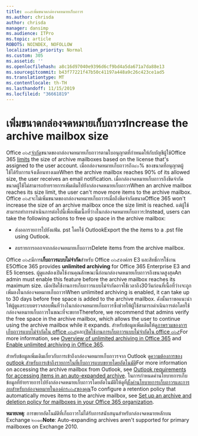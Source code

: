 ```yaml
---
title: ๓๐๕เพิ่มขนาดกล่องจดหมายเก็บถาวร
ms.author: chrisda
author: chrisda
manager: dansimp
ms.audience: ITPro
ms.topic: article
ROBOTS: NOINDEX, NOFOLLOW
localization_priority: Normal
ms.custom: 305
ms.assetid: ''
ms.openlocfilehash: a8c16d97040e9396d6cf9bd4a5da671a7da88e13
ms.sourcegitcommit: b43f77221f47b50c41197a448a9c26c423ce1ad5
ms.translationtype: MT
ms.contentlocale: th-TH
ms.lasthandoff: 11/15/2019
ms.locfileid: "36661819"
---
```

# <a name="increase-the-archive-mailbox-size"></a><span data-ttu-id="57b72-102">เพิ่มขนาดกล่องจดหมายเก็บถาวร</span><span class="sxs-lookup"><span data-stu-id="57b72-102">Increase the archive mailbox size</span></span>

<span data-ttu-id="57b72-103">Office ๓๖๕[จำกัด](https://docs.microsoft.com/office365/servicedescriptions/exchange-online-service-description/exchange-online-limits#mailbox-storage-limits)ขนาดของกล่องจดหมายเก็บถาวรตามใบอนุญาตที่กำหนดให้กับบัญชีผู้ใช้</span><span class="sxs-lookup"><span data-stu-id="57b72-103">Office 365 [limits](https://docs.microsoft.com/office365/servicedescriptions/exchange-online-service-description/exchange-online-limits#mailbox-storage-limits) the size of archive mailboxes based on the license that's assigned to the user account.</span></span> <span data-ttu-id="57b72-104">เมื่อกล่องจดหมายเก็บถาวรถึง๙๐% ของขนาดที่อนุญาตผู้ใช้ได้รับการแจ้งเตือนทางเมล</span><span class="sxs-lookup"><span data-stu-id="57b72-104">When the archive mailbox reaches 90% of its allowed size, the user receives an email notification.</span></span> <span data-ttu-id="57b72-105">เมื่อกล่องจดหมายเก็บถาวรถึงขีดจำกัดขนาดผู้ใช้ไม่สามารถย้ายรายการเพิ่มเติมไปยังกล่องจดหมายเก็บถาวร</span><span class="sxs-lookup"><span data-stu-id="57b72-105">When an archive mailbox reaches its size limit, the user can't move more items to the archive mailbox.</span></span> <span data-ttu-id="57b72-106">Office ๓๖๕จะไม่เพิ่มขนาดของกล่องจดหมายเก็บถาวรเมื่อถึงขีดจำกัดขนาด</span><span class="sxs-lookup"><span data-stu-id="57b72-106">Office 365 won't increase the size of an archive mailbox once the size limit is reached.</span></span> <span data-ttu-id="57b72-107">แต่ผู้ใช้สามารถทำการดำเนินการต่อไปนี้เพื่อเพิ่มเนื้อที่ว่างในกล่องจดหมายเก็บถาวร:</span><span class="sxs-lookup"><span data-stu-id="57b72-107">Instead, users can take the following actions to free up space in the archive mailbox:</span></span>

- <span data-ttu-id="57b72-108">ส่งออกรายการไปยังแฟ้ม. pst โดยใช้ Outlook</span><span class="sxs-lookup"><span data-stu-id="57b72-108">Export the the items to a .pst file using Outlook.</span></span>

- <span data-ttu-id="57b72-109">ลบรายการออกจากกล่องจดหมายเก็บถาวร</span><span class="sxs-lookup"><span data-stu-id="57b72-109">Delete items from the archive mailbox.</span></span>

<span data-ttu-id="57b72-110">Office ๓๖๕มีการ**เก็บถาวรแบบไม่จำกัด**สำหรับ Office ๓๖๕องค์กร E3 และสิทธิ์การใช้งาน E5</span><span class="sxs-lookup"><span data-stu-id="57b72-110">Office 365 provides **unlimited archiving** for Office 365 Enterprise E3 and E5 licenses.</span></span> <span data-ttu-id="57b72-111">ผู้ดูแลต้องเปิดใช้งานคุณลักษณะนี้ก่อนกล่องจดหมายเก็บถาวรถึงขนาดสูงสุด</span><span class="sxs-lookup"><span data-stu-id="57b72-111">An admin must enable this feature before the archive mailbox reaches its maximum size.</span></span> <span data-ttu-id="57b72-112">เมื่อเปิดใช้งานการเก็บถาวรแบบไม่จำกัดอาจใช้เวลาถึง30วันก่อนที่เนื้อที่ว่างจะถูกเพิ่มลงในกล่องจดหมายเก็บถาวร</span><span class="sxs-lookup"><span data-stu-id="57b72-112">When unlimited archiving is enabled, it can take up to 30 days before free space is added to the archive mailbox.</span></span> <span data-ttu-id="57b72-113">ดังนั้นเราขอแนะนำให้ผู้ดูแลระบบตรวจสอบพื้นที่ว่างในกล่องจดหมายเก็บถาวรซึ่งช่วยให้ผู้ใช้สามารถดำเนินการต่อโดยใช้กล่องจดหมายเก็บถาวรในขณะที่จะขยาย</span><span class="sxs-lookup"><span data-stu-id="57b72-113">Therefore, we recommend that admins verify the free space in the archive mailbox, which allows the user to continue using the archive mailbox while it expands.</span></span> <span data-ttu-id="57b72-114">สำหรับข้อมูลเพิ่มเติมให้ดู[ภาพรวมของการเก็บถาวรแบบไม่จำกัดใน office ๓๖๕](https://docs.microsoft.com/office365/securitycompliance/unlimited-archiving)และ[เปิดใช้งานการเก็บถาวรแบบไม่จำกัดใน office ๓๖๕](https://docs.microsoft.com/office365/securitycompliance/enable-unlimited-archiving)</span><span class="sxs-lookup"><span data-stu-id="57b72-114">For more information, see [Overview of unlimited archiving in Office 365](https://docs.microsoft.com/office365/securitycompliance/unlimited-archiving) and [Enable unlimited archiving in Office 365](https://docs.microsoft.com/office365/securitycompliance/enable-unlimited-archiving).</span></span>

<span data-ttu-id="57b72-115">สำหรับข้อมูลเพิ่มเติมเกี่ยวกับการเข้าถึงกล่องจดหมายเก็บถาวรจาก Outlook ดู[ความต้องการของ outlook สำหรับการเข้าถึงรายการในที่เก็บถาวรแบบขยายโดยอัตโนมัติ](https://docs.microsoft.com/office365/securitycompliance/unlimited-archiving#outlook-requirements-for-accessing-items-in-an-auto-expanded-archive)</span><span class="sxs-lookup"><span data-stu-id="57b72-115">For more information on accessing the archive mailbox from Outlook, see [Outlook requirements for accessing items in an auto-expanded archive](https://docs.microsoft.com/office365/securitycompliance/unlimited-archiving#outlook-requirements-for-accessing-items-in-an-auto-expanded-archive).</span></span> <span data-ttu-id="57b72-116">ในการกำหนดค่านโยบายการเก็บข้อมูลที่ย้ายรายการไปยังกล่องจดหมายเก็บถาวรโดยอัตโนมัติให้ดูที่[ตั้งค่านโยบายการเก็บถาวรและการลบสำหรับกล่องจดหมายในองค์กร๓๖๕ของคุณ](https://docs.microsoft.com/office365/securitycompliance/set-up-an-archive-and-deletion-policy-for-mailboxes)</span><span class="sxs-lookup"><span data-stu-id="57b72-116">To configure a retention policy that automatically moves items to the archive mailbox, see [Set up an archive and deletion policy for mailboxes in your Office 365 organization](https://docs.microsoft.com/office365/securitycompliance/set-up-an-archive-and-deletion-policy-for-mailboxes).</span></span>

<span data-ttu-id="57b72-117">**หมายเหตุ**: การขยายอัตโนมัติที่เก็บถาวรไม่ได้รับการสนับสนุนสำหรับกล่องจดหมายหลักบน Exchange ๒๐๑๐</span><span class="sxs-lookup"><span data-stu-id="57b72-117">**Note**: Auto-expanding archives aren't supported for primary mailboxes on Exchange 2010.</span></span>
